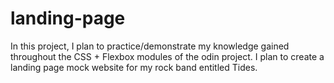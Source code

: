 # landing-page

In this project, I plan to practice/demonstrate my knowledge gained throughout the CSS + Flexbox modules of the odin project.
I plan to create a landing page mock website for my rock band entitled Tides.
